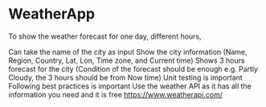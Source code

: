 # WeatherApp

To show the weather forecast for one day, different hours,

Can take the name of the city as input
Show the city information (Name, Region, Country, Lat, Lon, Time zone, and Current time)
Shows 3 hours forecast for the city (Condition of the forecast should be enough e.g. Partly Cloudy, the 3 hours should be from Now time)
Unit testing is important
Following best practices is important
Use the weather API as it has all the information you need and it is free https://www.weatherapi.com/
